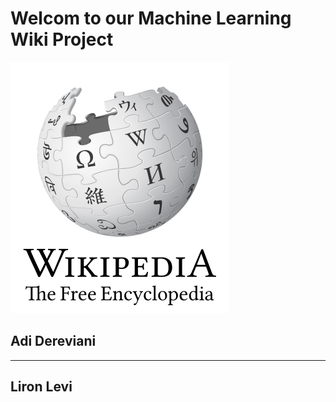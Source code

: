 # Welcom to our Machine Learning Wiki Project
![paint software](WIKI.png)
## Adi Dereviani
___________________________________________________
## Liron Levi
